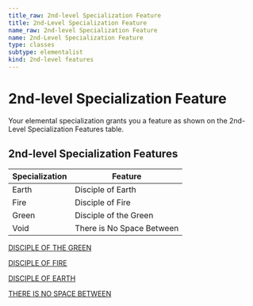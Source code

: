 ```yaml
---
title_raw: 2nd-level Specialization Feature
title: 2nd-Level Specialization Feature
name_raw: 2nd-level Specialization Feature
name: 2nd-Level Specialization Feature
type: classes
subtype: elementalist
kind: 2nd-level features
---
```


# 2nd-level Specialization Feature

Your elemental specialization grants you a feature as shown on the 2nd-Level Specialization Features table.

## 2nd-level Specialization Features

| Specialization | Feature                   |
| -------------- | ------------------------- |
| Earth          | Disciple of Earth         |
| Fire           | Disciple of Fire          |
| Green          | Disciple of the Green     |
| Void           | There is No Space Between |

[DISCIPLE OF THE GREEN](./Disciple%20Of%20The%20Green.md)

[DISCIPLE OF FIRE](./Disciple%20Of%20Fire.md)

[DISCIPLE OF EARTH](./Disciple%20Of%20Earth.md)

[THERE IS NO SPACE BETWEEN](./There%20Is%20No%20Space%20Between/There%20Is%20No%20Space%20Between.md)
